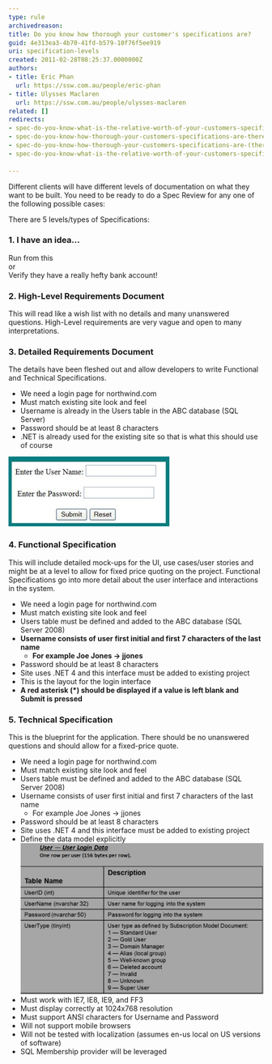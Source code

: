 ```yaml
---
type: rule
archivedreason: 
title: Do you know how thorough your customer's specifications are?
guid: 4e313ea3-4b70-41fd-b579-10f76f5ee919
uri: specification-levels
created: 2011-02-28T08:25:37.0000000Z
authors:
- title: Eric Phan
  url: https://ssw.com.au/people/eric-phan
- title: Ulysses Maclaren
  url: https://ssw.com.au/people/ulysses-maclaren
related: []
redirects:
- spec-do-you-know-what-is-the-relative-worth-of-your-customers-specifications-(there-are-5-levels)
- spec-do-you-know-how-thorough-your-customers-specifications-are-there-are-5-levels
- spec-do-you-know-how-thorough-your-customers-specifications-are-(there-are-5-levels)
- spec-do-you-know-what-is-the-relative-worth-of-your-customers-specifications-there-are-5-levels

---
```


Different clients will have different levels of documentation on what they want to be built. You need to be ready to do a Spec Review for any one of the following possible cases:

<!--endintro-->

There are 5 levels/types of Specifications:

### 1. I have an idea...

Run from this   
or    
Verify they have a really hefty bank account!

### 2. High-Level Requirements Document

This will read like a wish list with no details and many unanswered questions. High-Level requirements are very vague and open to many interpretations. 

### 3. Detailed Requirements Document

The details have been fleshed out and allow developers to write Functional and Technical Specifications.

* We need a login page for northwind.com
* Must match existing site look and feel
* Username is already in the Users table in the ABC database (SQL Server)
* Password should be at least 8 characters
* .NET is already used for the existing site so that is what this should use of course

![Figure: Detailed Requirements have more of the details you want](LoginInterface.jpg)

### 4. Functional Specification

This will include detailed mock-ups for the UI, use cases/user stories and might be at a level to allow for fixed price quoting on the project. Functional Specifications go into more detail about the user interface and interactions in the system.

* We need a login page for northwind.com
* Must match existing site look and feel
* Users table must be defined and added to the ABC database (SQL Server 2008)
* **Username consists of user first initial and first 7 characters of the last name** 
  - **For example Joe Jones -&gt; jjones**
* Password should be at least 8 characters
* Site uses .NET 4 and this interface must be added to existing project
* This is the layout for the login interface
* **A red asterisk (\*) should be displayed if a value is left blank and Submit is pressed** 

### 5. Technical Specification

This is the blueprint for the application. There should be no unanswered questions and should allow for a fixed-price quote.

* We need a login page for northwind.com
* Must match existing site look and feel
* Users table must be defined and added to the ABC database (SQL Server 2008)
* Username consists of user first initial and first 7 characters of the last name
  * For example Joe Jones -&gt; jjones
* Password should be at least 8 characters
* Site uses .NET 4 and this interface must be added to existing project
* Define the data model explicitly   
  ![](Table.jpg)
* Must work with IE7, IE8, IE9, and FF3
* Must display correctly at 1024x768 resolution
* Must support ANSI characters for Username and Password
* Will not support mobile browsers
* Will not be tested with localization (assumes en-us local on US versions of software)
* SQL Membership provider will be leveraged
